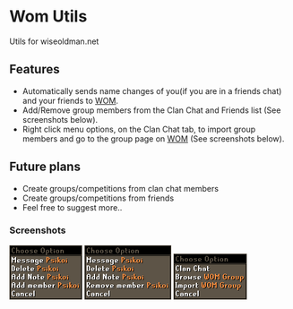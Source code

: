 # Wom Utils
Utils for wiseoldman.net

## Features
 - Automatically sends name changes of you(if you are in a friends chat) and your friends to [WOM](https://wiseoldman.net).
- Add/Remove group members from the Clan Chat and Friends list (See screenshots below).
- Right click menu options, on the Clan Chat tab, to import group members and go to the group page on [WOM](https://wiseoldman.net) (See screenshots below).

## Future plans
 - Create groups/competitions from clan chat members
 - Create groups/competitions from friends
 - Feel free to suggest more..

### Screenshots
![Add member menu option](img/add_member.png)
![Remove member menu option](img/remove_member.png)
![Friends chat tab menu options](img/friends_chat_tab.png)